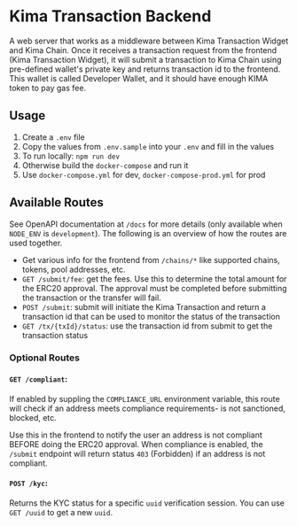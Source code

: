 # Kima Transaction Backend

A web server that works as a middleware between Kima Transaction Widget and Kima Chain.
Once it receives a transaction request from the frontend (Kima Transaction Widget), it will submit a transaction to Kima Chain using pre-defined wallet's private key and returns transaction id to the frontend.
This wallet is called Developer Wallet, and it should have enough KIMA token to pay gas fee.

## Usage

1. Create a `.env` file
2. Copy the values from `.env.sample` into your `.env` and fill in the values
3. To run locally: `npm run dev`
4. Otherwise build the `docker-compose` and run it
5. Use `docker-compose.yml` for dev, `docker-compose-prod.yml` for prod

## Available Routes

See OpenAPI documentation at `/docs` for more details (only available when `NODE_ENV` is `development`). The following is an overview of how the routes are used together.

- Get various info for the frontend from `/chains/*` like supported chains, tokens, pool addresses, etc.
- `GET /submit/fee`: get the fees. Use this to determine the total amount for the ERC20 approval. The approval must be completed before submitting the transaction or the transfer will fail.
- `POST /submit`: submit will initiate the Kima Transaction and return a transaction id that can be used to monitor the status of the transaction
- `GET /tx/{txId}/status`: use the transaction id from submit to get the transaction status

### Optional Routes

#### `GET /compliant`:

If enabled by suppling the `COMPLIANCE_URL` environment variable, this route will check if an address meets compliance requirements- is not sanctioned, blocked, etc.

Use this in the frontend to notify the user an address is not compliant BEFORE doing the ERC20 approval. When compliance is enabled, the `/submit` endpoint will return status `403` (Forbidden) if an address is not compliant.

#### `POST /kyc`:

Returns the KYC status for a specific `uuid` verification session. You can use `GET /uuid` to get a new `uuid`.
